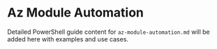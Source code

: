 # Az Module Automation

Detailed PowerShell guide content for `az-module-automation.md` will be added here with examples and use cases.